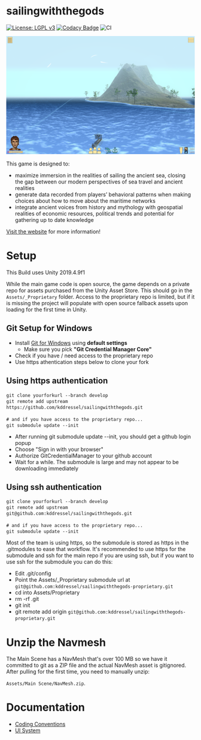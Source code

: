 sailingwiththegods
===================

[![License: LGPL v3](https://img.shields.io/badge/License-LGPL%20v3-blue.svg)](LICENSE) [![Codacy Badge](https://api.codacy.com/project/badge/Grade/ba9a42007847465d8bb80df93ad3dd77)](https://app.codacy.com/manual/kddressel/sailingwiththegods?utm_source=github.com&utm_medium=referral&utm_content=kddressel/sailingwiththegods&utm_campaign=Badge_Grade_Dashboard) ![CI](https://github.com/kddressel/sailingwiththegods/workflows/CI/badge.svg?branch=develop)

![](docs/images/screenshot.png)

This game is designed to:

* maximize immersion in the realities of sailing the ancient sea, closing the gap between our modern perspectives of sea travel and ancient realities
* generate data recorded from players’ behavioral patterns when making choices about how to move about the maritime networks
* integrate ancient voices from history and mythology with geospatial realities of economic resources, political trends and potential for gathering up to date knowledge

[Visit the website](https://scholarblogs.emory.edu/samothraciannetworks) for more information!

# Setup

This Build uses Unity 2019.4.9f1

While the main game code is open source, the game depends on a private repo for assets purchased from the Unity Asset Store. This should go in the ```Assets/_Proprietary``` folder. Access to the proprietary repo is limited, but if it is missing the project will populate with open source fallback assets upon loading for the first time in Unity.

## Git Setup for Windows

* Install [Git for Windows](https://git-scm.com/download/win) using **default settings**
  * Make sure you pick **"Git Credential Manager Core"**
* Check if you have / need access to the proprietary repo
* Use https athentication steps below to clone your fork

## Using https authentication

```
git clone yourforkurl --branch develop
git remote add upstream https://github.com/kddressel/sailingwiththegods.git

# and if you have access to the proprietary repo...
git submodule update --init
```

* After running git submodule update --init, you should get a github login popup
* Choose "Sign in with your browser"
* Authorize GitCredentialManager to your github account
* Wait for a while. The submodule is large and may not appear to be downloading immediately

## Using ssh authentication

```
git clone yourforkurl --branch develop
git remote add upstream git@github.com:kddressel/sailingwiththegods.git

# and if you have access to the proprietary repo...
git submodule update --init
```

Most of the team is using https, so the submodule is stored as https in the .gitmodules to ease that workflow. It's recommended to use https for the submodule and ssh for the main repo if you are using ssh, but if you want to use ssh for the submodule you can do this:

* Edit .git/config
* Point the Assets/_Proprietary submodule url at ```git@github.com:kddressel/sailingwiththegods-proprietary.git```
* cd into Assets/Proprietary
* rm -rf .git
* git init
* git remote add origin ```git@github.com:kddressel/sailingwiththegods-proprietary.git```

# Unzip the Navmesh

The Main Scene has a NavMesh that's over 100 MB so we have it committed to git as a ZIP file and the actual NavMesh asset is gitignored. After pulling for the first time, you need to manually unzip:

```Assets/Main Scene/NavMesh.zip```.

# Documentation

* [Coding Conventions](docs/coding-convention.md)
* [UI System](docs/ui-system.md)
